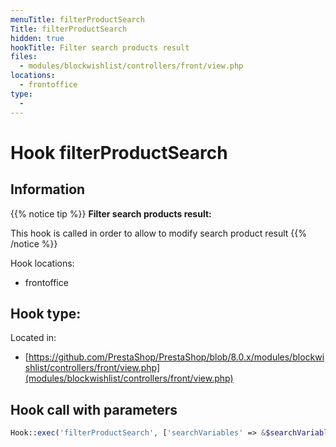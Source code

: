 ```yaml
---
menuTitle: filterProductSearch
Title: filterProductSearch
hidden: true
hookTitle: Filter search products result
files:
  - modules/blockwishlist/controllers/front/view.php
locations:
  - frontoffice
type:
  - 
---
```


# Hook filterProductSearch

## Information

{{% notice tip %}}
**Filter search products result:** 

This hook is called in order to allow to modify search product result
{{% /notice %}}

Hook locations: 
  - frontoffice

Hook type: 
  - 

Located in: 
  - [https://github.com/PrestaShop/PrestaShop/blob/8.0.x/modules/blockwishlist/controllers/front/view.php](modules/blockwishlist/controllers/front/view.php)

## Hook call with parameters

```php
Hook::exec('filterProductSearch', ['searchVariables' => &$searchVariables])
```
